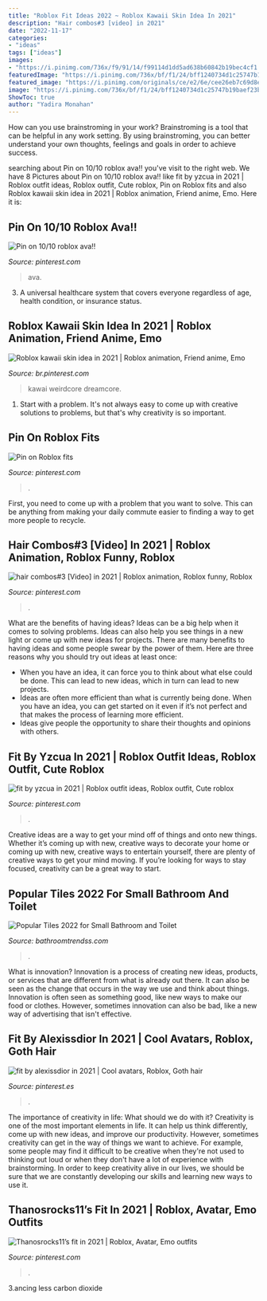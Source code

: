 ```yaml
---
title: "Roblox Fit Ideas 2022 ~ Roblox Kawaii Skin Idea In 2021"
description: "Hair combos#3 [video] in 2021"
date: "2022-11-17"
categories:
- "ideas"
tags: ["ideas"]
images:
- "https://i.pinimg.com/736x/f9/91/14/f99114d1dd5ad638b60842b19bec4cf1.jpg"
featuredImage: "https://i.pinimg.com/736x/bf/f1/24/bff1240734d1c25747b19baef23b81fe.jpg"
featured_image: "https://i.pinimg.com/originals/ce/e2/6e/cee26eb7c69d8e1f4db642dead2dea70.jpg"
image: "https://i.pinimg.com/736x/bf/f1/24/bff1240734d1c25747b19baef23b81fe.jpg"
ShowToc: true
author: "Yadira Monahan"
---
```



How can you use brainstroming in your work?
Brainstroming is a tool that can be helpful in any work setting. By using brainstroming, you can better understand your own thoughts, feelings and goals in order to achieve success.

	

		
searching about Pin on 10/10 roblox ava‼️ you've visit to the right web. We have 8 Pictures about Pin on 10/10 roblox ava‼️ like fit by yzcua in 2021 | Roblox outfit ideas, Roblox outfit, Cute roblox, Pin on Roblox fits and also Roblox kawaii skin idea in 2021 | Roblox animation, Friend anime, Emo. Here it is:
		
    
## Pin On 10/10 Roblox Ava‼️

<img loading=lazy src="https://i.pinimg.com/736x/65/d4/91/65d49176bbbe8e693573efe2efdf7a49.jpg" onerror="this.onerror=null;this.src='https://tse1.mm.bing.net/th?id=OIP.6NAs4E4AgwsE4E2LWsp5nQAAAA&amp;pid=15.1';" alt="Pin on 10/10 roblox ava‼️">

_Source: pinterest.com_

>ava. 

	

3. A universal healthcare system that covers everyone regardless of age, health condition, or insurance status.

    
## Roblox Kawaii Skin Idea In 2021 | Roblox Animation, Friend Anime, Emo

<img loading=lazy src="https://i.pinimg.com/originals/ce/e2/6e/cee26eb7c69d8e1f4db642dead2dea70.jpg" onerror="this.onerror=null;this.src='https://tse4.mm.bing.net/th?id=OIP._DVaYf9neONUOnDc29mzdwHaLj&amp;pid=15.1';" alt="Roblox kawaii skin idea in 2021 | Roblox animation, Friend anime, Emo">

_Source: br.pinterest.com_

>kawai weirdcore dreamcore. 

	

1. Start with a problem. It's not always easy to come up with creative solutions to problems, but that's why creativity is so important.

    
## Pin On Roblox Fits

<img loading=lazy src="https://i.pinimg.com/736x/dc/a0/b6/dca0b6c8b4c4b81b0795057af909b8f7.jpg" onerror="this.onerror=null;this.src='https://tse2.mm.bing.net/th?id=OIP.CbCpAmg00BtllsPlxONZagHaKR&amp;pid=15.1';" alt="Pin on Roblox fits">

_Source: pinterest.com_

>. 

	

First, you need to come up with a problem that you want to solve. This can be anything from making your daily commute easier to finding a way to get more people to recycle.

    
## Hair Combos#3 [Video] In 2021 | Roblox Animation, Roblox Funny, Roblox

<img loading=lazy src="https://i.pinimg.com/736x/82/6c/01/826c0106e0067b75e639716218c079c3.jpg" onerror="this.onerror=null;this.src='https://tse3.mm.bing.net/th?id=OIP.owiWj_wDsKkIMJJ4fZtNPgHaNK&amp;pid=15.1';" alt="hair combos#3 [Video] in 2021 | Roblox animation, Roblox funny, Roblox">

_Source: pinterest.com_

>. 

	

What are the benefits of having ideas?
Ideas can be a big help when it comes to solving problems. Ideas can also help you see things in a new light or come up with new ideas for projects. There are many benefits to having ideas and some people swear by the power of them. Here are three reasons why you should try out ideas at least once: 
- When you have an idea, it can force you to think about what else could be done. This can lead to new ideas, which in turn can lead to new projects. 
- Ideas are often more efficient than what is currently being done. When you have an idea, you can get started on it even if it’s not perfect and that makes the process of learning more efficient. 
- Ideas give people the opportunity to share their thoughts and opinions with others.

    
## Fit By Yzcua In 2021 | Roblox Outfit Ideas, Roblox Outfit, Cute Roblox

<img loading=lazy src="https://i.pinimg.com/736x/0b/a7/3b/0ba73b28d4bc017d679d495d06e89da8.jpg" onerror="this.onerror=null;this.src='https://tse1.mm.bing.net/th?id=OIP.PlRTSJs4Xfp_VGfVcj_BJQHaRz&amp;pid=15.1';" alt="fit by yzcua in 2021 | Roblox outfit ideas, Roblox outfit, Cute roblox">

_Source: pinterest.com_

>. 

	

Creative ideas are a way to get your mind off of things and onto new things. Whether it’s coming up with new, creative ways to decorate your home or coming up with new, creative ways to entertain yourself, there are plenty of creative ways to get your mind moving. If you’re looking for ways to stay focused, creativity can be a great way to start.

    
## Popular Tiles 2022 For Small Bathroom And Toilet

<img loading=lazy src="https://bathroomtrendss.com/wp-content/uploads/2020/07/Popular-Small-Bathroom-Toilet-Tiles-Trends-2022-3.jpg" onerror="this.onerror=null;this.src='https://tse3.mm.bing.net/th?id=OIP.kP-A_6Fsqx2brxiFGwFN2AHaE7&amp;pid=15.1';" alt="Popular Tiles 2022 for Small Bathroom and Toilet">

_Source: bathroomtrendss.com_

>. 

	

What is innovation?
Innovation is a process of creating new ideas, products, or services that are different from what is already out there. It can also be seen as the change that occurs in the way we use and think about things. Innovation is often seen as something good, like new ways to make our food or clothes. However, sometimes innovation can also be bad, like a new way of advertising that isn't effective.

    
## Fit By Alexissdior In 2021 | Cool Avatars, Roblox, Goth Hair

<img loading=lazy src="https://i.pinimg.com/736x/bf/f1/24/bff1240734d1c25747b19baef23b81fe.jpg" onerror="this.onerror=null;this.src='https://tse3.mm.bing.net/th?id=OIP.WpZ03RbiRQF-eR336kMWxgHaPj&amp;pid=15.1';" alt="fit by alexissdior in 2021 | Cool avatars, Roblox, Goth hair">

_Source: pinterest.es_

>. 

	

The importance of creativity in life: What should we do with it?
Creativity is one of the most important elements in life. It can help us think differently, come up with new ideas, and improve our productivity. However, sometimes creativity can get in the way of things we want to achieve. For example, some people may find it difficult to be creative when they're not used to thinking out loud or when they don't have a lot of experience with brainstorming. In order to keep creativity alive in our lives, we should be sure that we are constantly developing our skills and learning new ways to use it.

    
## Thanosrocks11’s Fit In 2021 | Roblox, Avatar, Emo Outfits

<img loading=lazy src="https://i.pinimg.com/736x/f9/91/14/f99114d1dd5ad638b60842b19bec4cf1.jpg" onerror="this.onerror=null;this.src='https://tse2.mm.bing.net/th?id=OIP.tyyG5nVXrtKQUeMgunVOVQHaKi&amp;pid=15.1';" alt="Thanosrocks11’s fit in 2021 | Roblox, Avatar, Emo outfits">

_Source: pinterest.com_

>. 

	

3.ancing less carbon dioxide 

